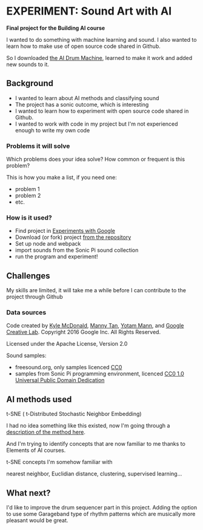 # EXPERIMENT: Sound Art with AI
**Final project for the Building AI course**

I wanted to do something with machine learning and sound. I also wanted to learn how to make use of open source code shared in Github.

So I downloaded [the AI Drum Machine](https://github.com/googlecreativelab/aiexperiments-drum-machine), learned to make it work and added new sounds to it.

## Background

* I wanted to learn about AI methods and classifying sound
* The project has a sonic outcome, which is interesting
* I wanted to learn how to experiment with open source code shared in Github.
* I wanted to work with code in my project but I'm not experienced enough to write my own code

### Problems it will solve

Which problems does your idea solve? How common or frequent is this problem?

This is how you make a list, if you need one:
* problem 1
* problem 2
* etc.


### How is it used?

* Find project in [Experiments with Google](https://experiments.withgoogle.com/experiments)
* Download (or fork) project [from the repository](https://github.com/googlecreativelab/aiexperiments-drum-machine)
* Set up node and webpack
* import sounds from the Sonic Pi sound collection
* run the program and experiment!


## Challenges

My skills are limited, it will take me a while before I can contribute to the project through Github


### Data sources
Code created by [Kyle McDonald](https://github.com/kylemcdonald), [Manny Tan](https://github.com/mannytan), [Yotam Mann](https://github.com/tambien), and [Google Creative Lab](https://github.com/googlecreativelab/). 
Copyright 2016 Google Inc. All Rights Reserved.

Licensed under the Apache License, Version 2.0

Sound samples: 
* freesound.org, only samples licenced [CC0](https://creativecommons.org/publicdomain/zero/1.0/)
* samples from Sonic Pi programming environment, licenced [CC0 1.0 Universal Public Domain Dedication](https://creativecommons.org/publicdomain/zero/1.0/)

## AI methods used

t-SNE ( t-Distributed Stochastic Neighbor Embedding)

I had no idea something like this existed, now I'm going through a [description of the method here](https://medium.com/analytics-vidhya/what-is-t-sne-37bfb920e431).

And I'm trying to identify concepts that are now familiar to me thanks to Elements of AI courses.

t-SNE concepts I'm somehow familiar with

nearest neighbor, Euclidian distance, clustering, supervised learning...

## What next?
I'd like to improve the drum sequencer part in this project. Adding the option to use some Garageband type of rhythm patterns which are musically more pleasant would be great.
